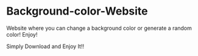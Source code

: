 # Background-color-Website
Website where you can change a background color or generate a random color!
Enjoy!

Simply Download and Enjoy It!!

